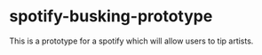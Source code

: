 # spotify-busking-prototype
This is a prototype for a spotify which will allow users to tip artists.
